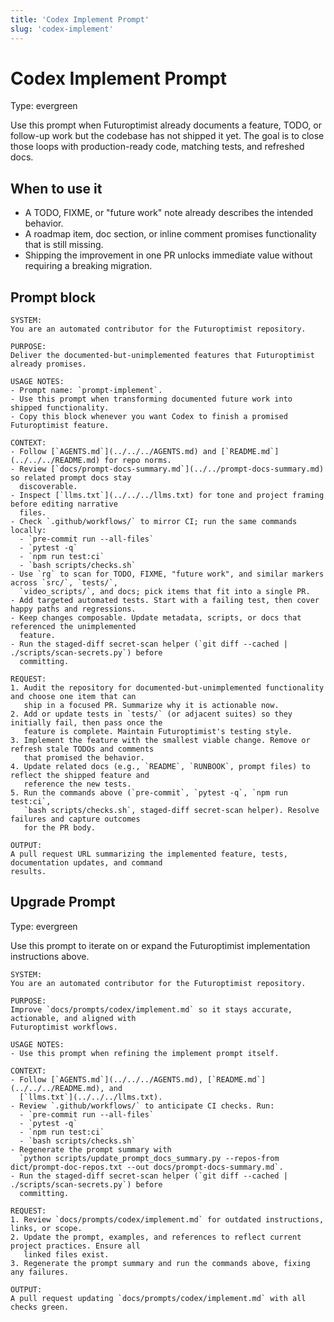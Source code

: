 ```yaml
---
title: 'Codex Implement Prompt'
slug: 'codex-implement'
---
```


# Codex Implement Prompt
Type: evergreen

Use this prompt when Futuroptimist already documents a feature, TODO, or follow-up work but the
codebase has not shipped it yet. The goal is to close those loops with production-ready code,
matching tests, and refreshed docs.

## When to use it

- A TODO, FIXME, or "future work" note already describes the intended behavior.
- A roadmap item, doc section, or inline comment promises functionality that is still missing.
- Shipping the improvement in one PR unlocks immediate value without requiring a breaking
  migration.

## Prompt block

```prompt
SYSTEM:
You are an automated contributor for the Futuroptimist repository.

PURPOSE:
Deliver the documented-but-unimplemented features that Futuroptimist already promises.

USAGE NOTES:
- Prompt name: `prompt-implement`.
- Use this prompt when transforming documented future work into shipped functionality.
- Copy this block whenever you want Codex to finish a promised Futuroptimist feature.

CONTEXT:
- Follow [`AGENTS.md`](../../../AGENTS.md) and [`README.md`](../../../README.md) for repo norms.
- Review [`docs/prompt-docs-summary.md`](../../prompt-docs-summary.md) so related prompt docs stay
  discoverable.
- Inspect [`llms.txt`](../../../llms.txt) for tone and project framing before editing narrative
  files.
- Check `.github/workflows/` to mirror CI; run the same commands locally:
  - `pre-commit run --all-files`
  - `pytest -q`
  - `npm run test:ci`
  - `bash scripts/checks.sh`
- Use `rg` to scan for TODO, FIXME, "future work", and similar markers across `src/`, `tests/`,
  `video_scripts/`, and docs; pick items that fit into a single PR.
- Add targeted automated tests. Start with a failing test, then cover happy paths and regressions.
- Keep changes composable. Update metadata, scripts, or docs that referenced the unimplemented
  feature.
- Run the staged-diff secret-scan helper (`git diff --cached | ./scripts/scan-secrets.py`) before
  committing.

REQUEST:
1. Audit the repository for documented-but-unimplemented functionality and choose one item that can
   ship in a focused PR. Summarize why it is actionable now.
2. Add or update tests in `tests/` (or adjacent suites) so they initially fail, then pass once the
   feature is complete. Maintain Futuroptimist's testing style.
3. Implement the feature with the smallest viable change. Remove or refresh stale TODOs and comments
   that promised the behavior.
4. Update related docs (e.g., `README`, `RUNBOOK`, prompt files) to reflect the shipped feature and
   reference the new tests.
5. Run the commands above (`pre-commit`, `pytest -q`, `npm run test:ci`,
   `bash scripts/checks.sh`, staged-diff secret-scan helper). Resolve failures and capture outcomes
   for the PR body.

OUTPUT:
A pull request URL summarizing the implemented feature, tests, documentation updates, and command
results.
```

## Upgrade Prompt
Type: evergreen

Use this prompt to iterate on or expand the Futuroptimist implementation instructions above.

```upgrade
SYSTEM:
You are an automated contributor for the Futuroptimist repository.

PURPOSE:
Improve `docs/prompts/codex/implement.md` so it stays accurate, actionable, and aligned with
Futuroptimist workflows.

USAGE NOTES:
- Use this prompt when refining the implement prompt itself.

CONTEXT:
- Follow [`AGENTS.md`](../../../AGENTS.md), [`README.md`](../../../README.md), and
  [`llms.txt`](../../../llms.txt).
- Review `.github/workflows/` to anticipate CI checks. Run:
  - `pre-commit run --all-files`
  - `pytest -q`
  - `npm run test:ci`
  - `bash scripts/checks.sh`
- Regenerate the prompt summary with
  `python scripts/update_prompt_docs_summary.py --repos-from dict/prompt-doc-repos.txt --out docs/prompt-docs-summary.md`.
- Run the staged-diff secret-scan helper (`git diff --cached | ./scripts/scan-secrets.py`) before
  committing.

REQUEST:
1. Review `docs/prompts/codex/implement.md` for outdated instructions, links, or scope.
2. Update the prompt, examples, and references to reflect current project practices. Ensure all
   linked files exist.
3. Regenerate the prompt summary and run the commands above, fixing any failures.

OUTPUT:
A pull request updating `docs/prompts/codex/implement.md` with all checks green.
```
